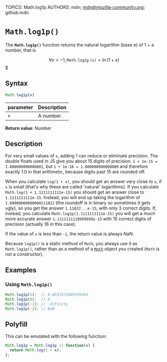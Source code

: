 TOPICS: Math.log1p
AUTHORS: mdn; mdn@mozilla-community.org; github:mdn

# `Math.log1p()`

The **`Math.log1p()`** function returns the natural logarithm (base e) of 1 + a number, that is

$$
\forall x > -1, \mathtt{\operatorname{Math.log1p}(x)} = \ln(1 + x)
$$$

## Syntax

```javascript
Math.log1p(x)
```

| parameter | Description |
| :-- | :-- |
| `x` | A number. |

**Return value**: Number

## Description

For very small values of `x`, adding 1 can reduce or eliminate precision. The double floats used in
JS give you about 15 digits of precision. `1 + 1e-15 = 1.000000000000001`, but
`1 + 1e-16 = 1.000000000000000` and therefore exactly 1.0 in that arithmetic, because digits past
15 are rounded off.  

When you calculate `log(1 + x)`, you should get an answer very close to `x`, if `x` is small
(that's why these are called 'natural' logarithms).  If you calculate `Math.log(1 + 1.1111111111e-15)`
you should get an answer close to `1.1111111111e-15`.  Instead, you will end up taking the logarithm
of `1.00000000000000111022` (the roundoff is in binary so sometimes it gets ugly), so you get the
answer `1.11022...e-15`, with only  3 correct digits.  If, instead, you calculate
`Math.log1p(1.1111111111e-15)` you will get a much more accurate answer `1.1111111110999995e-15`
with 15 correct digits of precision (actually 16 in this case).

If the value of `x` is less than `-1`, the return value is always NaN.

Because `log1p()` is a static method of `Math`, you always use it as `Math.log1p()`, rather than as
a method of a [`Math`](/en/webfrontend/Math) object you created (`Math` is not a constructor).

## Examples

### Using `Math.log1p()`

```javascript
Math.log1p(1);  // 0.6931471805599453
Math.log1p(0);  // 0
Math.log1p(-1); // -Infinity
Math.log1p(-2); // NaN
```

## Polyfill

This can be emulated with the following function:

```javascript
Math.log1p = Math.log1p || function(x) {
  return Math.log(1 + x);
};
```
